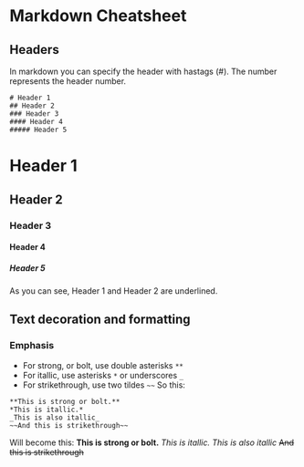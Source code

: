 # Markdown Cheatsheet
## Headers
In markdown you can specify the header with hastags (#). The number represents the header number.
```
# Header 1
## Header 2
### Header 3
#### Header 4
##### Header 5
```
# Header 1
## Header 2
### Header 3
#### Header 4
##### Header 5
As you can see, Header 1 and Header 2 are underlined.

## Text decoration and formatting
### Emphasis
* For strong, or bolt, use double asterisks `**`
* For itallic, use asterisks `*` or underscores `_`
* For strikethrough, use two tildes `~~`
So this:
```
**This is strong or bolt.**
*This is itallic.*
_This is also itallic_
~~And this is strikethrough~~
```
Will become this:
**This is strong or bolt.**
*This is itallic.*
_This is also itallic_
~~And this is strikethrough~~ 
